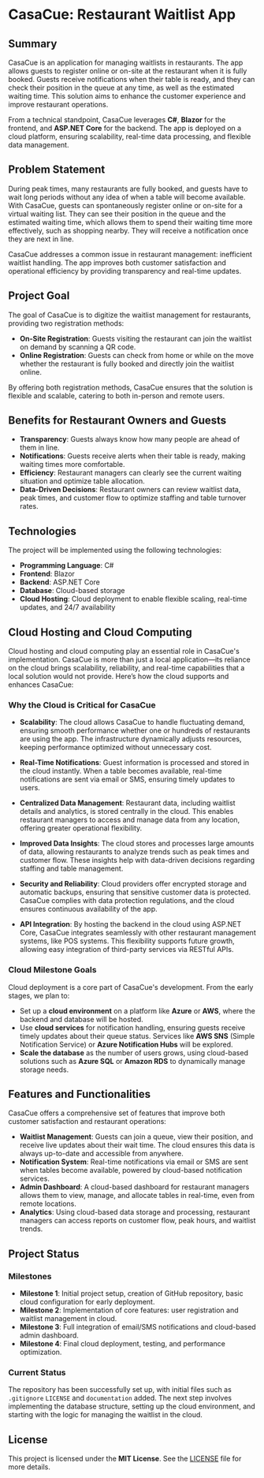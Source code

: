 # CasaCue: Restaurant Waitlist App

## Summary

CasaCue is an application for managing waitlists in restaurants. The app allows guests to register online or on-site at the restaurant when it is fully booked. Guests receive notifications when their table is ready, and they can check their position in the queue at any time, as well as the estimated waiting time. This solution aims to enhance the customer experience and improve restaurant operations.

From a technical standpoint, CasaCue leverages **C#**, **Blazor** for the frontend, and **ASP.NET Core** for the backend. The app is deployed on a cloud platform, ensuring scalability, real-time data processing, and flexible data management.

## Problem Statement

During peak times, many restaurants are fully booked, and guests have to wait long periods without any idea of when a table will become available. With CasaCue, guests can spontaneously register online or on-site for a virtual waiting list. They can see their position in the queue and the estimated waiting time, which allows them to spend their waiting time more effectively, such as shopping nearby. They will receive a notification once they are next in line.

CasaCue addresses a common issue in restaurant management: inefficient waitlist handling. The app improves both customer satisfaction and operational efficiency by providing transparency and real-time updates.

## Project Goal

The goal of CasaCue is to digitize the waitlist management for restaurants, providing two registration methods:

- **On-Site Registration**: Guests visiting the restaurant can join the waitlist on demand by scanning a QR code.
- **Online Registration**: Guests can check from home or while on the move whether the restaurant is fully booked and directly join the waitlist online.

By offering both registration methods, CasaCue ensures that the solution is flexible and scalable, catering to both in-person and remote users.

## Benefits for Restaurant Owners and Guests

- **Transparency**: Guests always know how many people are ahead of them in line.
- **Notifications**: Guests receive alerts when their table is ready, making waiting times more comfortable.
- **Efficiency**: Restaurant managers can clearly see the current waiting situation and optimize table allocation.
- **Data-Driven Decisions**: Restaurant owners can review waitlist data, peak times, and customer flow to optimize staffing and table turnover rates.

## Technologies

The project will be implemented using the following technologies:

- **Programming Language**: C#
- **Frontend**: Blazor
- **Backend**: ASP.NET Core
- **Database**: Cloud-based storage
- **Cloud Hosting**: Cloud deployment to enable flexible scaling, real-time updates, and 24/7 availability

## Cloud Hosting and Cloud Computing

Cloud hosting and cloud computing play an essential role in CasaCue's implementation. CasaCue is more than just a local application—its reliance on the cloud brings scalability, reliability, and real-time capabilities that a local solution would not provide. Here’s how the cloud supports and enhances CasaCue:

### Why the Cloud is Critical for CasaCue

- **Scalability**: The cloud allows CasaCue to handle fluctuating demand, ensuring smooth performance whether one or hundreds of restaurants are using the app. The infrastructure dynamically adjusts resources, keeping performance optimized without unnecessary cost.

- **Real-Time Notifications**: Guest information is processed and stored in the cloud instantly. When a table becomes available, real-time notifications are sent via email or SMS, ensuring timely updates to users.

- **Centralized Data Management**: Restaurant data, including waitlist details and analytics, is stored centrally in the cloud. This enables restaurant managers to access and manage data from any location, offering greater operational flexibility.

- **Improved Data Insights**: The cloud stores and processes large amounts of data, allowing restaurants to analyze trends such as peak times and customer flow. These insights help with data-driven decisions regarding staffing and table management.

- **Security and Reliability**: Cloud providers offer encrypted storage and automatic backups, ensuring that sensitive customer data is protected. CasaCue complies with data protection regulations, and the cloud ensures continuous availability of the app.

- **API Integration**: By hosting the backend in the cloud using ASP.NET Core, CasaCue integrates seamlessly with other restaurant management systems, like POS systems. This flexibility supports future growth, allowing easy integration of third-party services via RESTful APIs.

### Cloud Milestone Goals

Cloud deployment is a core part of CasaCue's development. From the early stages, we plan to:

- Set up a **cloud environment** on a platform like **Azure** or **AWS**, where the backend and database will be hosted.
- Use **cloud services** for notification handling, ensuring guests receive timely updates about their queue status. Services like **AWS SNS** (Simple Notification Service) or **Azure Notification Hubs** will be explored.
- **Scale the database** as the number of users grows, using cloud-based solutions such as **Azure SQL** or **Amazon RDS** to dynamically manage storage needs.

## Features and Functionalities

CasaCue offers a comprehensive set of features that improve both customer satisfaction and restaurant operations:

- **Waitlist Management**: Guests can join a queue, view their position, and receive live updates about their wait time. The cloud ensures this data is always up-to-date and accessible from anywhere.
- **Notification System**: Real-time notifications via email or SMS are sent when tables become available, powered by cloud-based notification services.
- **Admin Dashboard**: A cloud-based dashboard for restaurant managers allows them to view, manage, and allocate tables in real-time, even from remote locations.
- **Analytics**: Using cloud-based data storage and processing, restaurant managers can access reports on customer flow, peak hours, and waitlist trends.


## Project Status

### Milestones

- **Milestone 1**: Initial project setup, creation of GitHub repository, basic cloud configuration for early deployment.
- **Milestone 2**: Implementation of core features: user registration and waitlist management in cloud.
- **Milestone 3**: Full integration of email/SMS notifications and cloud-based admin dashboard.
- **Milestone 4**: Final cloud deployment, testing, and performance optimization.

### Current Status

The repository has been successfully set up, with initial files such as `.gitignore` `LICENSE` and `documentation` added. The next step involves implementing the database structure, setting up the cloud environment, and starting with the logic for managing the waitlist in the cloud.

## License

This project is licensed under the **MIT License**. See the [LICENSE](./LICENSE) file for more details.